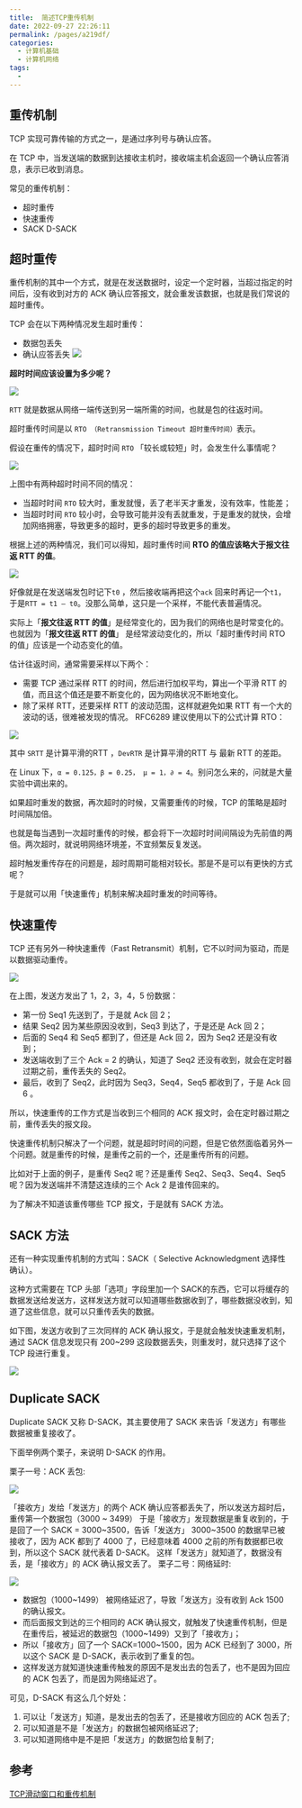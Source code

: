 ```yaml
---
title:  简述TCP重传机制
date: 2022-09-27 22:26:11
permalink: /pages/a219df/
categories:
  - 计算机基础
  - 计算机网络
tags:
  - 
---
```

## 重传机制
TCP 实现可靠传输的方式之一，是通过序列号与确认应答。

在 TCP 中，当发送端的数据到达接收主机时，接收端主机会返回一个确认应答消息，表示已收到消息。

常见的重传机制：

* 超时重传
* 快速重传
* SACK
D-SACK

## 超时重传
重传机制的其中一个方式，就是在发送数据时，设定一个定时器，当超过指定的时间后，没有收到对方的 ACK 确认应答报文，就会重发该数据，也就是我们常说的超时重传。

TCP 会在以下两种情况发生超时重传：

* 数据包丢失
* 确认应答丢失
![](https://tva1.sinaimg.cn/large/e6c9d24egy1h6lj8deslnj21420u0ab4.jpg)

**超时时间应该设置为多少呢？**

![](https://tva1.sinaimg.cn/large/e6c9d24egy1h6lj8qe3dqj219c0teaak.jpg)

`RTT` 就是数据从网络一端传送到另一端所需的时间，也就是包的往返时间。

超时重传时间是以 `RTO （Retransmission Timeout 超时重传时间）`表示。

假设在重传的情况下，超时时间 `RTO` 「较长或较短」时，会发生什么事情呢？

![](https://tva1.sinaimg.cn/large/e6c9d24egy1h6lj984b1wj21ca0t40vg.jpg)

上图中有两种超时时间不同的情况：

* 当超时时间 `RTO` 较大时，重发就慢，丢了老半天才重发，没有效率，性能差；
* 当超时时间 `RTO` 较小时，会导致可能并没有丢就重发，于是重发的就快，会增加网络拥塞，导致更多的超时，更多的超时导致更多的重发。

根据上述的两种情况，我们可以得知，超时重传时间 **RTO 的值应该略大于报文往返 RTT 的值**。

![](https://tva1.sinaimg.cn/large/e6c9d24egy1h6lj9ul0etj218i0sa3zu.jpg)

好像就是在发送端发包时记下`t0` ，然后接收端再把这个`ack` 回来时再记一个`t1`，于是`RTT = t1 – t0`。没那么简单，这只是一个采样，不能代表普遍情况。

实际上「**报文往返 RTT 的值**」是经常变化的，因为我们的网络也是时常变化的。也就因为「**报文往返 RTT 的值**」 是经常波动变化的，所以「超时重传时间 RTO 的值」应该是一个动态变化的值。

估计往返时间，通常需要采样以下两个：

* 需要 TCP 通过采样 RTT 的时间，然后进行加权平均，算出一个平滑 RTT 的值，而且这个值还是要不断变化的，因为网络状况不断地变化。
* 除了采样 RTT，还要采样 RTT 的波动范围，这样就避免如果 RTT 有一个大的波动的话，很难被发现的情况。
RFC6289 建议使用以下的公式计算 RTO：

![](https://tva1.sinaimg.cn/large/e6c9d24egy1h6ljaz488sj21350u0q5f.jpg)

其中 `SRTT` 是计算平滑的RTT ，`DevRTR` 是计算平滑的RTT 与 最新 RTT 的差距。

在 Linux 下，`α = 0.125，β = 0.25， μ = 1，∂ = 4`。别问怎么来的，问就是大量实验中调出来的。

如果超时重发的数据，再次超时的时候，又需要重传的时候，TCP 的策略是超时时间隔加倍。

也就是每当遇到一次超时重传的时候，都会将下一次超时时间间隔设为先前值的两倍。两次超时，就说明网络环境差，不宜频繁反复发送。

超时触发重传存在的问题是，超时周期可能相对较长。那是不是可以有更快的方式呢？

于是就可以用「快速重传」机制来解决超时重发的时间等待。

## 快速重传
TCP 还有另外一种快速重传（Fast Retransmit）机制，它不以时间为驱动，而是以数据驱动重传。

![](https://tva1.sinaimg.cn/large/e6c9d24egy1h6ljc0v3v1j21370u0gnj.jpg)

在上图，发送方发出了 1，2，3，4，5 份数据：

* 第一份 Seq1 先送到了，于是就 Ack 回 2；
* 结果 Seq2 因为某些原因没收到，Seq3 到达了，于是还是 Ack 回 2；
* 后面的 Seq4 和 Seq5 都到了，但还是 Ack 回 2，因为 Seq2 还是没有收到；
* 发送端收到了三个 Ack = 2 的确认，知道了 Seq2 还没有收到，就会在定时器过期之前，重传丢失的 Seq2。
* 最后，收到了 Seq2，此时因为 Seq3，Seq4，Seq5 都收到了，于是 Ack 回 6 。

所以，快速重传的工作方式是当收到三个相同的 ACK 报文时，会在定时器过期之前，重传丢失的报文段。

快速重传机制只解决了一个问题，就是超时时间的问题，但是它依然面临着另外一个问题。就是重传的时候，是重传之前的一个，还是重传所有的问题。

比如对于上面的例子，是重传 Seq2 呢？还是重传 Seq2、Seq3、Seq4、Seq5 呢？因为发送端并不清楚这连续的三个 Ack 2 是谁传回来的。

为了解决不知道该重传哪些 TCP 报文，于是就有 SACK 方法。

## SACK 方法
还有一种实现重传机制的方式叫：SACK（ Selective Acknowledgment 选择性确认）。

这种方式需要在 TCP 头部「选项」字段里加一个 SACK的东西，它可以将缓存的数据发送给发送方，这样发送方就可以知道哪些数据收到了，哪些数据没收到，知道了这些信息，就可以只重传丢失的数据。

如下图，发送方收到了三次同样的 ACK 确认报文，于是就会触发快速重发机制，通过 SACK 信息发现只有 200~299 这段数据丢失，则重发时，就只选择了这个 TCP 段进行重复。

![](https://tva1.sinaimg.cn/large/e6c9d24egy1h6ljcuptppj21c40scab9.jpg)

## Duplicate SACK
Duplicate SACK 又称 D-SACK，其主要使用了 SACK 来告诉「发送方」有哪些数据被重复接收了。

下面举例两个栗子，来说明 D-SACK 的作用。

栗子一号：ACK 丢包:

![](https://tva1.sinaimg.cn/large/e6c9d24egy1h6ljd3gop2j21800u0ack.jpg)

「接收方」发给「发送方」的两个 ACK 确认应答都丢失了，所以发送方超时后，重传第一个数据包（3000 ~ 3499）
于是「接收方」发现数据是重复收到的，于是回了一个 SACK = 3000~3500，告诉「发送方」 3000~3500 的数据早已被接收了，因为 ACK 都到了 4000 了，已经意味着 4000 之前的所有数据都已收到，所以这个 SACK 就代表着 D-SACK。
这样「发送方」就知道了，数据没有丢，是「接收方」的 ACK 确认报文丢了。
栗子二号：网络延时:

![](https://tva1.sinaimg.cn/large/e6c9d24egy1h6ljddv1qrj20qq0u2dh6.jpg)

* 数据包（1000~1499） 被网络延迟了，导致「发送方」没有收到 Ack 1500 的确认报文。
* 而后面报文到达的三个相同的 ACK 确认报文，就触发了快速重传机制，但是在重传后，被延迟的数据包（1000~1499）又到了「接收方」；
* 所以「接收方」回了一个 SACK=1000~1500，因为 ACK 已经到了 3000，所以这个 SACK 是 D-SACK，表示收到了重复的包。
* 这样发送方就知道快速重传触发的原因不是发出去的包丢了，也不是因为回应的 ACK 包丢了，而是因为网络延迟了。

可见，D-SACK 有这么几个好处：

1. 可以让「发送方」知道，是发出去的包丢了，还是接收方回应的 ACK 包丢了;
2. 可以知道是不是「发送方」的数据包被网络延迟了;
3. 可以知道网络中是不是把「发送方」的数据包给复制了;

## 参考
[TCP滑动窗口和重传机制](https://blog.csdn.net/weixin_43207025/article/details/110387212)